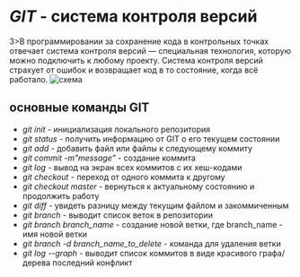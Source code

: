*GIT*  - система контроля версий
======
3>В программировании за сохранение кода в контрольных точках отвечает система контроля версий — специальная технология, которую можно подключить к любому проекту. Система контроля версий страхует от ошибок и возвращает код в то состояние, когда всё работало.
![схема](scheme.jpg)

основные команды GIT
--------------------
* *git init* - инициализация локального репозитория
* *git status* - получить информацию от GIT о его текущем состоянии
* *git add* - добавить файл или файлы к следующему коммиту
* *git commit -m"message"* - создание коммита
* *git log* - вывод на экран всех коммитов с их хеш-кодами
* *git checkout* - переход от одного коммита к другому
* *git checkout master* - вернуться к актуальному состоянию и продолжить работу
* *git diff* - увидеть разницу между текущим файлом и закоммиченным
* *git branch* - выводит список веток в репозитории
* *git branch branch_name* - создание новой ветки, где branch_name - имя новой ветки
* *git branch -d branch_name_to_delete* - команда для удаления ветки
* *git log --graph* - выводит список коммитов в виде красивого графа/дерева
последний конфликт